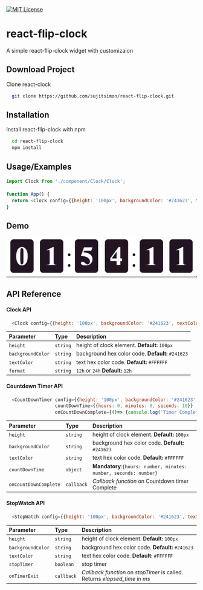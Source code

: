 
[![MIT License](https://img.shields.io/badge/License-MIT-green.svg)](https://choosealicense.com/licenses/mit/)


# react-flip-clock

A simple react-flip-clock widget with customizaion



## Download Project

Clone react-clock

```bash
  git clone https://github.com/sujitsimon/react-flip-clock.git
```
## Installation

Install react-flip-clock with npm

```bash
  cd react-flip-clock
  npm install
```
    
## Usage/Examples

```javascript
import Clock from './component/Clock/Clock';

function App() {
  return <Clock config={{height: '100px', backgroundColor: '#241623', textColor: '#fff'}}/>
}
```
## Demo

![](https://github.com/sujitsimon/react-clock/blob/main/screenshots/react-clock.gif)

## API Reference

#### Clock API

```javascript
  <Clock config={{height: '100px', backgroundColor: '#241623', textColor: '#fff'}}/>
```

| Parameter | Type     | Description                |
| :-------- | :------- | :------------------------- |
| `height` | `string` |  height of clock element. **Default:** `100px`|
| `backgroundColor` | `string` |  background hex color code. **Default:** `#241623`|
| `textColor` | `string` |  text hex color code. **Default:** `#FFFFFF`|
| `format` | `string` |  `12h` or `24h` **Default:** `12h`|

#### Countdown Timer API

```javascript
  <CountDownTimer config={{height: '100px', backgroundColor: '#241623', textColor: '#fff'}}
                  countDownTime={{hours: 0, minutes: 0, seconds: 10}}
                  onCountDownComplete={()=> {console.log('Timer Complete')}}/>
```

| Parameter | Type     | Description                |
| :-------- | :------- | :------------------------- |
| `height` | `string` |  height of clock element. **Default:** `100px`|
| `backgroundColor` | `string` |  background hex color code. **Default:** `#241623`|
| `textColor` | `string` |  text hex color code. **Default:** `#FFFFFF`|
| `countDownTime` | `object` |  **Mandatory**:`{hours: number, minutes: number, seconds: number}`|
| `onCountDownComplete` | `callback` |  *Callback function* on Countdown timer Complete|


#### StopWatch API

```javascript
  <StopWatch config={{height: '100px', backgroundColor: '#241623', textColor: '#fff'}} onTimerExit={(s)=> {console.log('Timer Exit', s)}}/>
```

| Parameter | Type     | Description                |
| :-------- | :------- | :------------------------- |
| `height` | `string` |  height of clock element. **Default:** `100px`|
| `backgroundColor` | `string` |  background hex color code. **Default:** `#241623`|
| `textColor` | `string` |  text hex color code. **Default:** `#FFFFFF`|
| `stopTimer` | `boolean` |  stop timer|
| `onTimerExit` | `callback` |  *Callback function* on *stopTimer* is called. Returns *elapsed_time* in *ms*|
